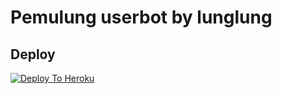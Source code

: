# Pemulung userbot by lunglung

## Deploy
[![Deploy To Heroku](https://www.herokucdn.com/deploy/button.svg)](https://dashboard.heroku.com/new?button-url=https%3A%2F%2Fgithub.com%2FLunglung-OWNER%2FHEROKU&template=https%3A%2F%2Fgithub.com%2FLunglung-OWNER%2FHEROKU)

